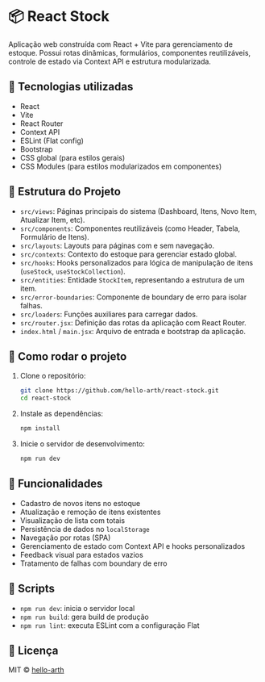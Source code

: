 # 📦 React Stock

Aplicação web construída com React + Vite para gerenciamento de estoque. Possui rotas dinâmicas, formulários, componentes reutilizáveis, controle de estado via Context API e estrutura modularizada.

## 🧰 Tecnologias utilizadas

- React
- Vite
- React Router
- Context API
- ESLint (Flat config)
- Bootstrap
- CSS global (para estilos gerais)
- CSS Modules (para estilos modularizados em componentes)

## 📁 Estrutura do Projeto

- `src/views`: Páginas principais do sistema (Dashboard, Itens, Novo Item, Atualizar Item, etc).
- `src/components`: Componentes reutilizáveis (como Header, Tabela, Formulário de Itens).
- `src/layouts`: Layouts para páginas com e sem navegação.
- `src/contexts`: Contexto do estoque para gerenciar estado global.
- `src/hooks`: Hooks personalizados para lógica de manipulação de itens (`useStock`, `useStockCollection`).
- `src/entities`: Entidade `StockItem`, representando a estrutura de um item.
- `src/error-boundaries`: Componente de boundary de erro para isolar falhas.
- `src/loaders`: Funções auxiliares para carregar dados.
- `src/router.jsx`: Definição das rotas da aplicação com React Router.
- `index.html` / `main.jsx`: Arquivo de entrada e bootstrap da aplicação.

## 🚀 Como rodar o projeto

1. Clone o repositório:
   ```bash
   git clone https://github.com/hello-arth/react-stock.git
   cd react-stock
   ```

2. Instale as dependências:
   ```bash
   npm install
   ```

3. Inicie o servidor de desenvolvimento:
   ```bash
   npm run dev
   ```

## 🔄 Funcionalidades

- Cadastro de novos itens no estoque
- Atualização e remoção de itens existentes
- Visualização de lista com totais
- Persistência de dados no `localStorage`
- Navegação por rotas (SPA)
- Gerenciamento de estado com Context API e hooks personalizados
- Feedback visual para estados vazios
- Tratamento de falhas com boundary de erro

## 🧪 Scripts

- `npm run dev`: inicia o servidor local
- `npm run build`: gera build de produção
- `npm run lint`: executa ESLint com a configuração Flat

## 📄 Licença

MIT © [hello-arth](https://github.com/hello-arth)
